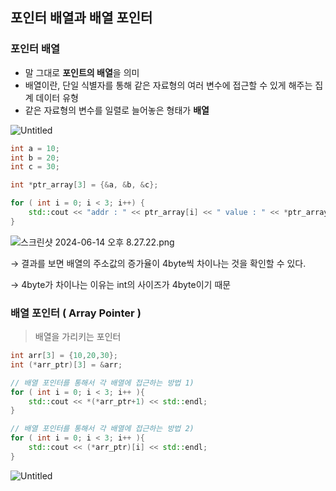 ## 포인터 배열과 배열 포인터

### 포인터 배열

- 말 그대로 **포인트의 배열**을 의미
- 배열이란, 단일 식별자를 통해 같은 자료형의 여러 변수에 접근할 수 있게 해주는 집계 데이터 유형
- 같은 자료형의 변수를 일렬로 늘어놓은 형태가 **배열**

![Untitled](https://github.com/kyuriiii/cpp-study/assets/47288015/b52c1ade-4054-4684-92fd-71d4730f6f58)

```cpp
int a = 10;
int b = 20;
int c = 30;

int *ptr_array[3] = {&a, &b, &c};

for ( int i = 0; i < 3; i++) {
    std::cout << "addr : " << ptr_array[i] << " value : " << *ptr_array[i] << std::endl;
}
```

![스크린샷 2024-06-14 오후 8.27.22.png](https://github.com/kyuriiii/cpp-study/assets/47288015/2848f82b-2b27-4a1c-878e-5f5ea4e0a6b7)

→ 결과를 보면 배열의 주소값의 증가율이 4byte씩 차이나는 것을 확인할 수 있다.

→ 4byte가 차이나는 이유는 int의 사이즈가 4byte이기 때문

### 배열 포인터 ( Array Pointer )

> 배열을 가리키는 포인터
> 

```cpp
int arr[3] = {10,20,30};
int (*arr_ptr)[3] = &arr;

// 배열 포인터를 통해서 각 배열에 접근하는 방법 1)
for ( int i = 0; i < 3; i++ ){
    std::cout << *(*arr_ptr+1) << std::endl;
}

// 배열 포인터를 통해서 각 배열에 접근하는 방법 2)
for ( int i = 0; i < 3; i++ ){
    std::cout << (*arr_ptr)[i] << std::endl;
}
```

![Untitled](https://github.com/kyuriiii/cpp-study/assets/47288015/38c84187-acd8-4aaf-9181-8a29e37ca0b8)
